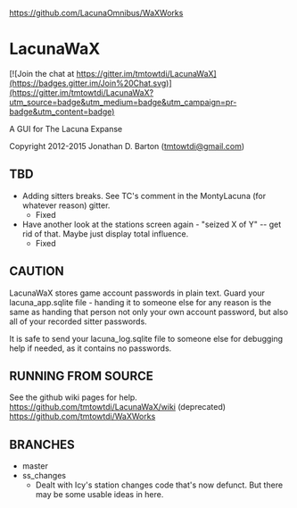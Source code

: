 https://github.com/LacunaOmnibus/WaXWorks

LacunaWaX
=========


[![Join the chat at https://gitter.im/tmtowtdi/LacunaWaX](https://badges.gitter.im/Join%20Chat.svg)](https://gitter.im/tmtowtdi/LacunaWaX?utm_source=badge&utm_medium=badge&utm_campaign=pr-badge&utm_content=badge)

A GUI for The Lacuna Expanse

Copyright 2012-2015 Jonathan D. Barton (tmtowtdi@gmail.com) 

TBD
------
- Adding sitters breaks.  See TC's comment in the MontyLacuna (for whatever 
  reason) gitter.
  - Fixed
- Have another look at the stations screen again - "seized X of Y" -- get rid 
  of that.  Maybe just display total influence.
  - Fixed

CAUTION
-------
LacunaWaX stores game account passwords in plain text.  Guard your lacuna\_app.sqlite file \- handing it to someone else for any reason is the same as handing that person not only your own account password, but also all of your recorded sitter passwords.

It is safe to send your lacuna\_log.sqlite file to someone else for debugging help if needed, as it contains no passwords.

RUNNING FROM SOURCE
-------------------
See the github wiki pages for help.  https://github.com/tmtowtdi/LacunaWaX/wiki (deprecated) https://github.com/tmtowtdi/WaXWorks

BRANCHES
--------
- master
- ss_changes
    - Dealt with Icy's station changes code that's now defunct.  But there may be some 
        usable ideas in here.

